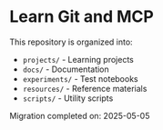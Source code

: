 # Learn Git and MCP

This repository is organized into:

- `projects/` - Learning projects
- `docs/` - Documentation
- `experiments/` - Test notebooks
- `resources/` - Reference materials
- `scripts/` - Utility scripts

Migration completed on: 2025-05-05
